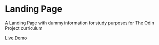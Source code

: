 # Landing Page
A Landing Page with dummy information for study purposes for The Odin Project curriculum

<a href="https://arthurmts.github.io/landing-page/" target="_blank">Live Demo</a>
